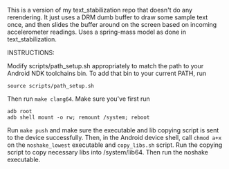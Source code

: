 This is a version of my text_stabilization repo that doesn't do any rerendering. It just uses a DRM dumb buffer to draw some sample text once, and then slides the buffer around on the screen based on incoming accelerometer readings. Uses a spring-mass model as done in text_stabilization.

INSTRUCTIONS:  

Modify scripts/path_setup.sh appropriately to match the path to your Android NDK toolchains bin. To add that bin to your current PATH, run  
```
source scripts/path_setup.sh
```

Then run ```make clang64```. Make sure you've first run   
```
adb root
adb shell mount -o rw; remount /system; reboot
```
Run ```make push``` and make sure the executable and lib copying script is sent to the device successfully. Then, in the Android device shell, call ```chmod a+x``` on the ```noshake_lowest``` executable and ```copy_libs.sh``` script. Run the copying script to copy necessary libs into /system/lib64. Then run the noshake executable.

